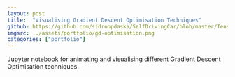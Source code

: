 ```yaml
---
layout: post
title:  "Visualising Gradient Descent Optimisation Techniques"
github: https://github.com/sidroopdaska/SelfDrivingCar/blob/master/TensorFlowPlayground/visualising_gd_optimisation_techniques.ipynb
imgsrc: ../assets/portfolio/gd-optimisation.png
categories: ["portfolio"]
---
```


Jupyter notebook for animating and visualising different Gradient Descent Optimisation techniques.

